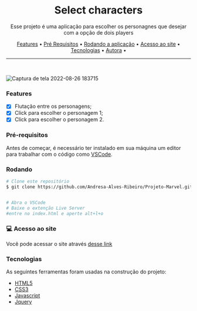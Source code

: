 <h1 align="center">Select characters</h1>

<p align="center">Esse projeto é uma aplicação para escolher os personagnes que desejar com a opção de dois players</p>

<p align="center">
 <a href="#features">Features</a> •
 <a href="#pré-requisitos">Pré Requisitos</a> •
 <a href="#rodando-o-mobile">Rodando a aplicação</a> •
 <a href="#acesso-ao-site">Acesso ao site</a> •
 <a href="#tecnologias">Tecnologias</a> •
 <a href="https://www.linkedin.com/in/andresa-alves-ribeiro/" target="_blank">Autora</a> •
</p>

---

<br>


  ![Captura de tela 2022-08-26 183715](https://user-images.githubusercontent.com/94997593/186997114-ef96ac85-11b7-440c-a6ba-92252e47a600.png)


### Features

- [x] Flutação entre os personagens;
- [x] Click para escolher o personagem 1;
- [x] Click para escolher o personagem 2.

### Pré-requisitos

Antes de começar, é necessário ter instalado em sua máquina um editor para trabalhar com o código como [VSCode](https://code.visualstudio.com/).


### Rodando

```bash
# Clone este repositório
$ git clone https://github.com/Andresa-Alves-Ribeiro/Projeto-Marvel.git


# Abra o VSCode
# Baixe o extenção Live Server
#entre no index.html e aperte alt+l+o

```

### 💻 Acesso ao site

Você pode acessar o site através [desse link](https://projeto-marvel-eight.vercel.app/)


### Tecnologias

As seguintes ferramentas foram usadas na construção do projeto:

- [HTML5](https://html.spec.whatwg.org/)
- [CSS3](https://www.w3schools.com/css/)
- [Javascript](https://www.javascript.com/)
- [Jquery](https://jquery.com/)

 
